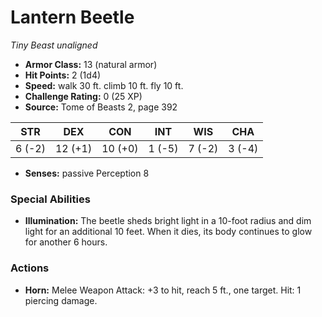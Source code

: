 # Lantern Beetle

*Tiny* *Beast* *unaligned*

- **Armor Class:** 13 (natural armor)
- **Hit Points:** 2 (1d4)
- **Speed:** walk 30 ft. climb 10 ft. fly 10 ft.
- **Challenge Rating:** 0 (25 XP)
- **Source:** Tome of Beasts 2, page 392

| STR | DEX | CON | INT | WIS | CHA |
| --- | --- | --- | --- | --- | --- |
| 6 (-2) | 12 (+1) | 10 (+0) | 1 (-5) | 7 (-2) | 3 (-4) |

- **Senses:** passive Perception 8

### Special Abilities

- **Illumination:** The beetle sheds bright light in a 10-foot radius and dim light for an additional 10 feet. When it dies, its body continues to glow for another 6 hours.

### Actions

- **Horn:** Melee Weapon Attack: +3 to hit, reach 5 ft., one target. Hit: 1 piercing damage.


